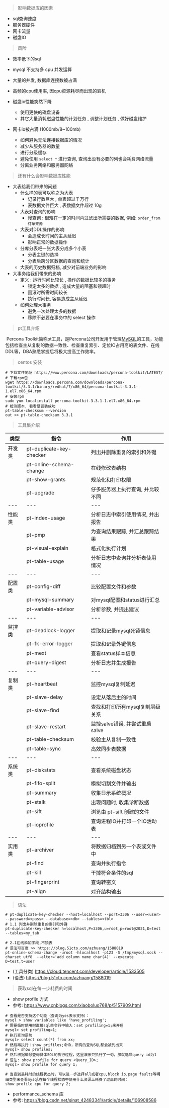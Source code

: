 > 影响数据库的因素

* sql查询速度
* 服务器硬件
* 网卡流量
* 磁盘IO

> 风险

* 效率低下的sql

* mysql 不支持多 cpu 并发运算
* 大量的并发, 数据库连接数被占满
* 高频的cpu使用率, 因cpu资源耗尽而出现的宕机
* 磁盘io性能突然下降
  * 使用更快的磁盘设备
  * 其它大量消耗磁盘性能的计划任务 , 调整计划任务 , 做好磁盘维护
* 网卡io被占满 (1000mb/8~100mb)
  * 如何避免无法连接数据库的情况
  * 减少从服务器的数量
  * 进行分级缓存
  * 避免使用 `select *` 进行查询, 查询出没有必要的列也会耗费网络流量
  * 分离业务网络和服务器网络

> 还有什么会影响数据库性能

* 大表给我们带来的问题
  * 什么样的表可以称之为大表
    * 记录行数巨大 , 单表超过千万行
    * 表数据文件巨大 , 表数据文件超过 10g
  * 大表对查询的影响
    * 慢查询 : 很难在一定的时间内过滤出所需要的数据, 例如: `order_from 订单来源`
  * 大表对DDL操作的影响
    * 会造成长时间的主从延迟
    * 影响正常的数据操作
  * 分库分表吧一张大表分成多个小表
    * 分表主键的选择
    * 分表后跨分区数据的查询和统计
  * 大表的历史数据归档, 减少对前端业务的影响
* 大事务给我们带来的影响
  * 定义 : 运行时间比较长 , 操作的数据比较多的事务
    * 锁定太多的数据 , 造成大量的阻塞和锁超时
    * 回滚时所需时间较长
    * 执行时间长, 容易造成主从延迟
  * 如何处理大事务
    * 避免一次处理太多的数据
    * 移除不必要在事务中的 select 操作

> pt工具介绍

​	Percona Toolkit简称pt工具，是Percona公司开发用于管理[MySQL](https://cloud.tencent.com/product/cdb?from=10680)的工具，功能包括检查主从复制的数据一致性、检查重复索引、定位IO占用高的表文件、在线DDL等，DBA熟悉掌握后将极大提高工作效率。

> centos 安装

```shell
# 下载文件地址 https://www.percona.com/downloads/percona-toolkit/LATEST/
# 下载rpm包
wget https://downloads.percona.com/downloads/percona-toolkit/3.3.1/binary/redhat/7/x86_64/percona-toolkit-3.3.1-1.el7.x86_64.rpm
# 安装rpm
sudo yum localinstall percona-toolkit-3.3.1-1.el7.x86_64.rpm
# 检测版本, 看看是否装成功
pt-table-checksum --version 
out >> pt-table-checksum 3.3.1
```

> 工具集介绍

| 类型   | 指令                     | 作用                             |
| ------ | ------------------------ | -------------------------------- |
| 开发类 | pt-duplicate-key-checker | 列出并删除重复的索引和外键       |
|        | pt-online-schema-change  | 在线修改表结构                   |
|        | pt-show-grants           | 规范化和打印权限                 |
|        | pt-upgrade               | 仔多服务器上执行查询, 并比较不同 |
| ---    | ---                      | ---                              |
| 性能类 | pt-index-usage           | 分析日志中索引使用情况, 并出报告 |
|        | pt-pmp                   | 为查询结果跟踪, 并汇总跟踪结果   |
|        | pt-visual-explain        | 格式化执行计划                   |
|        | pt-table-usage           | 分析日志中查询并分析表使用情况   |
| ---    | ---                      | ---                              |
| 配置类 | pt-config-diff           | 比较配置文件和参数               |
|        | pt-mysql-summary         | 对mysql配置和status进行汇总      |
|        | pt-variable-advisor      | 分析参数, 并提出建议             |
| ---    | ---                      | ---                              |
| 监控类 | pt-deadlock-logger       | 提取和记录mysql死锁信息          |
|        | pt-fk-error-logger       | 提取和记录外键信息               |
|        | pt-mext                  | 查看status样本信息               |
|        | pt-query-digest          | 分析日志并生成报告               |
| ---    | ---                      | ---                              |
| 复制类 | pt-heartbeat             | 监控mysql复制延迟                |
|        | pt-slave-delay           | 设定从落后主的时间               |
|        | pt-slave-find            | 查找和打印所有mysql复制层级关系  |
|        | pt-slave-restart         | 监控salve错误, 并尝试重启salve   |
|        | pt-table-checksum        | 校验主从复制一致性               |
|        | pt-table-sync            | 高效同步表数据                   |
| ---    | ---                      | ---                              |
| 系统类 | pt-diskstats             | 查看系统磁盘状态                 |
|        | pt-fifo-split            | 模拟切割文件并输出               |
|        | pt-summary               | 收集显示系统概况                 |
|        | pt-stalk                 | 出现问题时, 收集诊断数据         |
|        | pt-sift                  | 浏览由 pt-sift 创建的文件        |
|        | pt-ioprofile             | 查询进程IO并打印一个IO活动表     |
| ---    | ---                      | ---                              |
| 实用类 | pt-archiver              | 将数据归档到另一个表或文件中     |
|        | pt-find                  | 查询并执行指令                   |
|        | pt-kill                  | 干掉符合条件的sql                |
|        | pt-fingerprint           | 查询转密文                       |
|        | pt-align                 | 对齐结构输出                     |

> 语法

```shell
# pt-duplicate-key-checker --host=localhost --port=3306 --user=<user> --password=<pass> --database=<db> --tables=<tbl>
# 1.1 列出并删除重复的索引和外键
pt-duplicate-key-checker h=localhost,P=3306,u=root,p=root@2021,D=test --tables=my_tab

# 2.1在线添加字段,不锁表
# 语法可百度 >> https://blog.51cto.com/azhuang/1588019
pt-online-schema-change -uroot -hlocalhost -p123 -S /tmp/mysql.sock --charset utf8  --alter='add column name char(4)' --execute D=test,t=user
```

* (工具分类) https://cloud.tencent.com/developer/article/1533505
* (语法) https://blog.51cto.com/azhuang/1588019

> 获取sql在每一步耗费的时间

* show profile 方式
* 参考: https://www.cnblogs.com/xiaoboluo768/p/5157909.html

```shell
# 查看是否支持这个功能（查询为yes表示支持）：
mysql > show variables like 'have_profiling';
# 需要临时使用时直接sql命令行中输入：set profiling=1;来开启
mysql> set profiling=1;
# 执行查询语句
mysql> select count(*) from xx;
# 然后再执行：show prifiles;命令，所有的查询SQL都会被列出来
mysql> show profiles;
# 然后根据编号查询具体SQL的执行过程，这里演示只执行了一句，那就选项query id为1
# 语法: show profile for query <Query_ID>;
mysql> show profile for query 1;

# 当查到最耗时的线程状态时，可以进一步选择all或者cpu,block io,page faults等明细类型来查看mysql在每个线程状态中使用什么资源上耗费了过高的时间：
show profile cpu for query 2;
```

* performance_schema 库
* 参考: https://blog.csdn.net/sinat_42483341/article/details/106908586